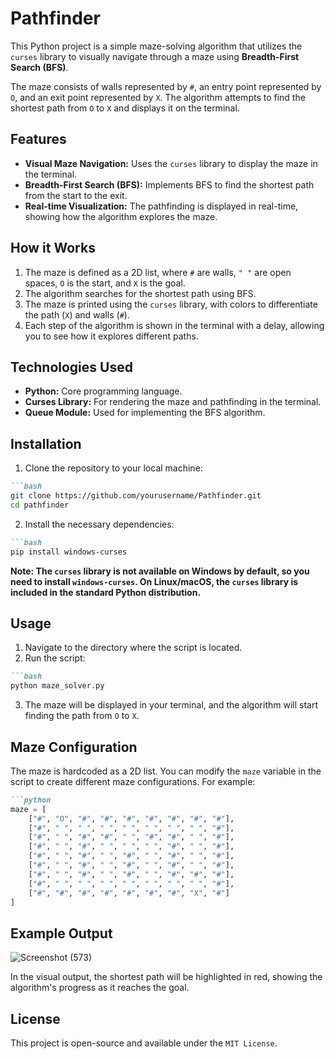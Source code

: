 # Pathfinder
This Python project is a simple maze-solving algorithm that utilizes the `curses` library to visually navigate through a maze using **Breadth-First Search (BFS)**.

The maze consists of walls represented by `#`, an entry point represented by `O`, and an exit point represented by `X`. The algorithm attempts to find the shortest path from `O` to `X` and displays it on the terminal.

## Features
* **Visual Maze Navigation:** Uses the `curses` library to display the maze in the terminal.
* **Breadth-First Search (BFS):** Implements BFS to find the shortest path from the start to the exit.
* **Real-time Visualization:** The pathfinding is displayed in real-time, showing how the algorithm explores the maze.

## How it Works
1. The maze is defined as a 2D list, where `#` are walls, `" "` are open spaces, `O` is the start, and `X` is the goal.
2. The algorithm searches for the shortest path using BFS.
3. The maze is printed using the `curses` library, with colors to differentiate the path (`X`) and walls (`#`).
4. Each step of the algorithm is shown in the terminal with a delay, allowing you to see how it explores different paths.

## Technologies Used
* **Python:** Core programming language.
* **Curses Library:** For rendering the maze and pathfinding in the terminal.
* **Queue Module:** Used for implementing the BFS algorithm.

## Installation
1. Clone the repository to your local machine:
```markdown
```bash
git clone https://github.com/yourusername/Pathfinder.git
cd pathfinder
```
2. Install the necessary dependencies:
```markdown
```bash
pip install windows-curses
```
**Note: The `curses` library is not available on Windows by default, so you need to install `windows-curses`. On Linux/macOS, the `curses` library is included in the standard Python distribution.**

## Usage
1. Navigate to the directory where the script is located.
2. Run the script:
```markdown
```bash
python maze_solver.py
```
3. The maze will be displayed in your terminal, and the algorithm will start finding the path from `O` to `X`.

## Maze Configuration
The maze is hardcoded as a 2D list. You can modify the `maze` variable in the script to create different maze configurations. For example:
```markdown
```python
maze = [
    ["#", "O", "#", "#", "#", "#", "#", "#", "#"],
    ["#", " ", " ", " ", " ", " ", " ", " ", "#"],
    ["#", " ", "#", "#", " ", "#", "#", " ", "#"],
    ["#", " ", "#", " ", " ", " ", "#", " ", "#"],
    ["#", " ", "#", " ", "#", " ", "#", " ", "#"],
    ["#", " ", "#", " ", "#", " ", "#", " ", "#"],
    ["#", " ", "#", " ", "#", " ", "#", "#", "#"],
    ["#", " ", " ", " ", " ", " ", " ", " ", "#"],
    ["#", "#", "#", "#", "#", "#", "#", "X", "#"]
]
```
## Example Output
![Screenshot (573)](https://github.com/user-attachments/assets/db02c6e9-9f90-4cbb-b442-2f96a930fd5a)

In the visual output, the shortest path will be highlighted in red, showing the algorithm's progress as it reaches the goal.

## License
This project is open-source and available under the `MIT License`.
